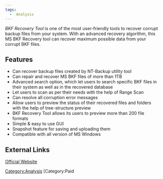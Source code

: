 ```yaml
---
tags:
  -  Analysis
---
```

*BKF Recovery Tool* is one of the most user-friendly tools to recover
corrupt backup files from your system. With an advanced recovery
algorithm, this MS BKF Recovery tool can recover maximum possible data
from your corrupt BKF files.

## Features

- Can recover backup files created by NT-Backup utility tool
- Can repair and recover MS BKF files of more than 1TB
- Advanced search option, which let users to search specific BKF files
  in their system as well as in the recovered database
- Let users to scan as per their needs with the help of Range Scan
- Can resolve all corruption error messages
- Allow users to preview the status of their recovered files and folders
  with the help of tree-structure preview
- BKF Recovery Tool allows its users to preview more than 200 file
  formats
- Simple & easy to use GUI
- Snapshot feature for saving and uploading them
- Compatible with all version of MS Windows

## External Links

[Official
Website](https://www.sysinfotools.com/recovery/bkf-recovery.php)

[Category:Analysis](category:analysis.md) [Category:Paid
